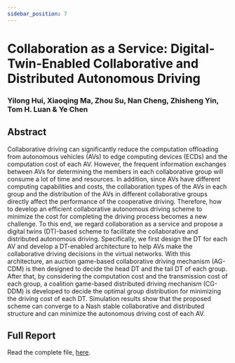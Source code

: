```yaml
---
sidebar_position: 7
---
```


# Collaboration as a Service: Digital-Twin-Enabled Collaborative and Distributed Autonomous Driving

### Yilong Hui, Xiaoqing Ma, Zhou Su, Nan Cheng, Zhisheng Yin, Tom H. Luan & Ye Chen

## Abstract

Collaborative driving can significantly reduce the computation offloading from autonomous vehicles (AVs) to edge computing devices (ECDs) and the computation cost of each AV. However, the frequent information exchanges between AVs for determining the members in each collaborative group will consume a lot of time and resources. In addition, since AVs have different computing capabilities and costs, the collaboration types of the AVs in each group and the distribution of the AVs in different collaborative groups directly affect the performance of the cooperative driving. Therefore, how to develop an efficient collaborative autonomous driving scheme to minimize the cost for completing the driving process becomes a new challenge. To this end, we regard collaboration as a service and propose a digital twins (DT)-based scheme to facilitate the collaborative and distributed autonomous driving. Specifically, we first design the DT for each AV and develop a DT-enabled architecture to help AVs make the collaborative driving decisions in the virtual networks. With this architecture, an auction game-based collaborative driving mechanism (AG-CDM) is then designed to decide the head DT and the tail DT of each group. After that, by considering the computation cost and the transmission cost of each group, a coalition game-based distributed driving mechanism (CG-DDM) is developed to decide the optimal group distribution for minimizing the driving cost of each DT. Simulation results show that the proposed scheme can converge to a Nash stable collaborative and distributed structure and can minimize the autonomous driving cost of each AV.

## Full Report

Read the complete file, [here](https://ieeexplore.ieee.org/document/9740161).